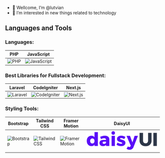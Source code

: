 - 👋 Wellcome, I’m @lutvian
- 👀 I’m interested in new things related to technology

## Languages and Tools

### Languages:

| PHP | JavaScript |
|-----|------------|
| <img src="https://upload.wikimedia.org/wikipedia/commons/thumb/2/27/PHP-logo.svg/1067px-PHP-logo.svg.png?20180502235434" alt="PHP" width="50" style="margin: 0 auto;"> | <img src="https://upload.wikimedia.org/wikipedia/commons/6/6a/JavaScript-logo.png" alt="JavaScript" width="50" style="margin: 0 auto;"> |

### Best Libraries for Fullstack Development:

| Laravel | CodeIgniter | Next.js |
|---------|-------------|---------|
| <img src="https://cdn.worldvectorlogo.com/logos/laravel-2.svg" alt="Laravel" width="50"> | <img src="https://cdn.worldvectorlogo.com/logos/codeigniter.svg" alt="CodeIgniter" width="50"> | <img src="https://upload.wikimedia.org/wikipedia/commons/8/8e/Nextjs-logo.svg" alt="Next.js" width="50"> |

### Styling Tools:

| Bootstrap | Tailwind CSS | Framer Motion | DaisyUI |
|-----------|--------------|---------------|---------|
| ![Bootstrap](https://getbootstrap.com/docs/5.1/assets/brand/bootstrap-logo-shadow.png) | ![Tailwind CSS](https://tailwindcss.com/_next/static/media/tailwindcss-mark.cebb0ed4.svg) | ![Framer Motion](https://framer.com/motion/brand/framer-motion.svg) | ![DaisyUI](https://raw.githubusercontent.com/saadeghi/files/main/daisyui/logo-4.svg) |

